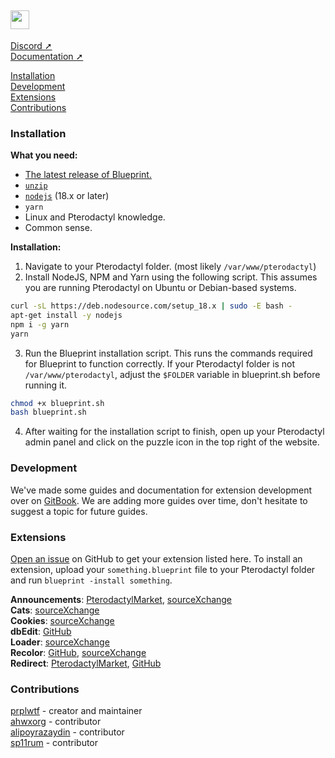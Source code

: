 <h2><img src="https://i.imgur.com/nBYQ4Bl.png" style="height:30px;padding-right:1px"></img></h2>

[Discord ➚](https://ptero.shop/community)\
[Documentation ➚](https://ptero.shop/docs)

[Installation](#installation)\
[Development](#development)\
[Extensions](#extensions)\
[Contributions](#contributions)

### Installation
**What you need:**
* [The latest release of Blueprint.](https://github.com/teamblueprint/main/releases/latest)
* [`unzip`](https://pkgs.org/download/unzip)
* [`nodejs`](https://nodejs.org) (18.x or later)
* `yarn`
* Linux and Pterodactyl knowledge.
* Common sense.

**Installation:**
1. Navigate to your Pterodactyl folder. (most likely `/var/www/pterodactyl`)
2. Install NodeJS, NPM and Yarn using the following script. This assumes you are running Pterodactyl on Ubuntu or Debian-based systems.
```sh
curl -sL https://deb.nodesource.com/setup_18.x | sudo -E bash -
apt-get install -y nodejs
npm i -g yarn
yarn
```
3. Run the Blueprint installation script. This runs the commands required for Blueprint to function correctly. If your Pterodactyl folder is not `/var/www/pterodactyl`, adjust the `$FOLDER` variable in blueprint.sh before running it.
```sh
chmod +x blueprint.sh
bash blueprint.sh
```
4. After waiting for the installation script to finish, open up your Pterodactyl admin panel and click on the puzzle icon in the top right of the website.

### Development
We've made some guides and documentation for extension development over on [GitBook](https://ptero.shop/docs). We are adding more guides over time, don't hesitate to suggest a topic for future guides.

### Extensions
[Open an issue](https://github.com/teamblueprint/main/issues) on GitHub to get your extension listed here. To install an extension, upload your `something.blueprint` file to your Pterodactyl folder and run `blueprint -install something`.

**Announcements**: [PterodactylMarket](https://pterodactylmarket.com/resource/679), [sourceXchange](https://www.sourcexchange.net/products/announcements)\
**Cats**: [sourceXchange](https://www.sourcexchange.net/products/cats)\
**Cookies**: [sourceXchange](https://www.sourcexchange.net/products/cookies)\
**dbEdit**: [GitHub](https://github.com/prplwtf/blueprint-dbedit)\
**Loader**: [sourceXchange](https://www.sourcexchange.net/products/loader)\
**Recolor**: [GitHub](https://github.com/sp11rum/recolor), [sourceXchange](https://www.sourcexchange.net/products/announcements)\
**Redirect**: [PterodactylMarket](https://pterodactylmarket.com/resource/664), [GitHub](https://github.com/prplwtf/blueprint-redirect)

### Contributions
[prplwtf](https://github.com/prplwtf) - creator and maintainer\
[ahwxorg](https://github.com/ahwxorg) - contributor\
[alipoyrazaydin](https://github.com/alipoyrazaydin) - contributor\
[sp11rum](https://github.com/sp11rum) - contributor
